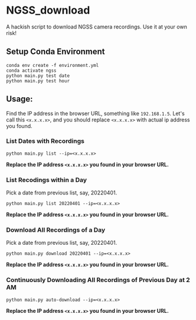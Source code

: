 # NGSS_download

A hackish script to download NGSS camera recordings. Use it at your own risk!

## Setup Conda Environment

```
conda env create -f environment.yml
conda activate ngss
python main.py test date
python main.py test hour
```

## Usage:
Find the IP address in the browser URL, something like `192.168.1.5`.
Let's call this `<x.x.x.x>`, and you should replace `<x.x.x.x>` with actual ip address you found.


### List Dates with Recordings

```
python main.py list --ip=<x.x.x.x>
```

**Replace the IP address `<x.x.x.x>` you found in your browser URL.**

### List Recodings within a Day

Pick a date from previous list, say, 20220401.
```
python main.py list 20220401 --ip=<x.x.x.x>
```
**Replace the IP address `<x.x.x.x>` you found in your browser URL.**

### Download All Recordings of a Day

Pick a date from previous list, say, 20220401.
```
python main.py download 20220401 --ip=<x.x.x.x>
```
**Replace the IP address `<x.x.x.x>` you found in your browser URL.**

### Continuously Downloading All Recordings of Previous Day at 2 AM

```
python main.py auto-download --ip=<x.x.x.x>
```
**Replace the IP address `<x.x.x.x>` you found in your browser URL.**
